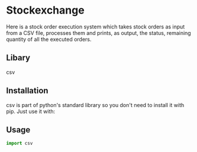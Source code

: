 # Stockexchange

Here is a stock order execution system which takes stock orders as input from a
CSV file, processes them and prints, as output, the status, remaining quantity of all the
executed orders.
## Libary
csv
## Installation
csv is part of python's standard library so you don't need to install it with pip. Just use it with:
## Usage
```python
import csv
```

